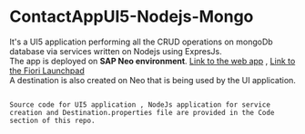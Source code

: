 # ContactAppUI5-Nodejs-Mongo

It's a UI5 application performing all the CRUD operations on mongoDb database via services written on Nodejs using ExpresJs.
<br>The app is deployed on **SAP Neo environment**.
<a href="https://contactappwithmongo-i338022trial.dispatcher.hanatrial.ondemand.com/index.html?hc_reset" target="_blank">Link to the web app</a><span> , </span><a href="https://flpportal-i338022trial.dispatcher.hanatrial.ondemand.com/sites?siteId=821b2b17-a95b-4ff2-bb54-9c551eb99b49&evictCache=true#Shell-home" target="_blank">Link to the Fiori Launchpad</a>
<br>A destination is also created on Neo that is being used by the UI application.

```

Source code for UI5 application , NodeJs application for service creation and Destination.properties file are provided in the Code section of this repo.

````

